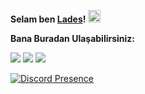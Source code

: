 
**Selam ben [Lades](https://github.com/ladesxd)!** <img src="https://media.giphy.com/media/Q7LHmoFwVP6Yc1swZs/giphy.gif" height="20px">



**Bana Buradan Ulaşabilirsiniz:**

[![](https://cdn.discordapp.com/attachments/806690258086658090/823829343499321384/68747470733a2f2f696d672e736869656c64732e696f2f62616467652f646973636f72642532302d3732383944412e737667.png)](https://discord.com/users/811943192059445259)  [![](https://cdn.discordapp.com/attachments/806690258086658090/823829296912269364/68747470733a2f2f696d672e736869656c64732e696f2f62616467652f4769744875622532302d3139313731372e7376673f.png)](https://github.com/ladesxd) [![](https://cdn.discordapp.com/attachments/814142740228079657/857559052467961886/pngfind.com-steel-cage-png-1360256.png)](https://open.spotify.com/user/oovx9wxc4yykwew30hrt3615y?si=9b231fd8cc0849c1)



[![Discord Presence](https://lanyard-profile-readme.vercel.app/api/811943192059445259)](https://discord.com/users/811943192059445259)
